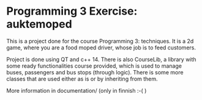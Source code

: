 # Programming 3 Exercise: auktemoped

This is a project done for the course Programming 3: techniques. It is a 2d game, where you are
a food moped driver, whose job is to feed customers.

Project is done using QT and c++ 14. There is also CourseLib, a library with some ready functionalities course provided, which is used to manage buses, passengers and bus stops (through logic). There is some more classes that are used either as is or by inheriting from them.

More information in documentation/ (only in finnish :-( )